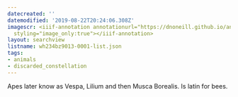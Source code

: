 ```yaml
---
datecreated: ''
datemodified: '2019-08-22T20:24:06.308Z'
imagescr: <iiif-annotation annotationurl="https://dnoneill.github.io/annotate/annotations/6108adbd-17b1-4c01-940f-08b7453b26b1.json"
  styling="image_only:true"></iiif-annotation>
layout: searchview
listname: wh234bz9013-0001-list.json
tags:
- animals
- discarded_constellation
---
```

Apes later know as Vespa, Lilium and then Musca Borealis. Is latin for bees.